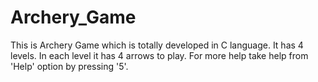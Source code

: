 # Archery_Game
This is Archery Game which is totally developed in C language. It has 4 levels. In each level it has 4 arrows to play. For more help take help from 'Help' option by pressing '5'.
